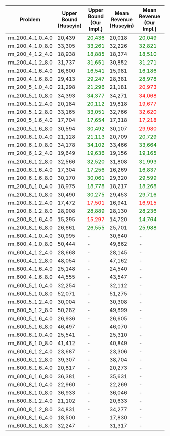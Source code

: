 | Problem | Upper Bound (Huseyin) | Upper Bound (Our Impl.) | Mean Revenue (Huseyin) | Mean Revenue (Our Impl.) | Std (Our Impl., 1000 Samples) |
|---------|-----------------------|-------------------------|-------------------|---------------------|-----------------------|
| rm_200_4_1.0_4.0 | 20,439 | <font color="green">20,436</font> | 20,018 | <font color="green">20,049</font> | 31.31 |
| rm_200_4_1.0_8.0 | 33,305 | <font color="green">33,261</font> | 32,226 | <font color="green">32,821</font> | 62.70 |
| rm_200_4_1.2_4.0 | 18,938 | <font color="green">18,885</font> | 18,374 | <font color="green">18,510</font> | 28.49 |
| rm_200_4_1.2_8.0 | 31,737 | <font color="green">31,651</font> | 30,852 | <font color="green">31,271</font> | 64.73 |
| rm_200_4_1.6_4.0 | 16,600 | <font color="green">16,541</font> | 15,981 | <font color="green">16,186</font> | 27.72 |
| rm_200_4_1.6_8.0 | 29,413 | <font color="green">29,247</font> | 28,381 | <font color="green">28,978</font> | 63.80 |
| rm_200_5_1.0_4.0 | 21,298 | <font color="green">21,296</font> | 21,181 | <font color="red">20,973</font> | 34.79 |
| rm_200_5_1.0_8.0 | 34,393 | <font color="green">34,377</font> | 34,271 | <font color="red">34,068</font> | 69.42 |
| rm_200_5_1.2_4.0 | 20,184 | <font color="green">20,112</font> | 19,818 | <font color="red">19,677</font> | 33.06 |
| rm_200_5_1.2_8.0 | 33,165 | <font color="green">33,051</font> | 32,766 | <font color="red">32,620</font> | 68.80 |
| rm_200_5_1.6_4.0 | 17,704 | <font color="green">17,654</font> | 17,318 | <font color="red">17,218</font> | 30.93 |
| rm_200_5_1.6_8.0 | 30,594 | <font color="green">30,492</font> | 30,107 | <font color="red">29,980</font> | 66.84 |
| rm_200_6_1.0_4.0 | 21,128 | <font color="green">21,113</font> | 20,709 | <font color="green">20,729</font> | 33.13 |
| rm_200_6_1.0_8.0 | 34,178 | <font color="green">34,102</font> | 33,466 | <font color="green">33,664</font> | 66.86 |
| rm_200_6_1.2_4.0 | 19,649 | <font color="green">19,636</font> | 19,156 | <font color="green">19,165</font> | 31.25 |
| rm_200_6_1.2_8.0 | 32,566 | <font color="green">32,520</font> | 31,808 | <font color="green">31,993</font> | 67.36 |
| rm_200_6_1.6_4.0 | 17,304 | <font color="green">17,256</font> | 16,269 | <font color="green">16,837</font> | 30.08 |
| rm_200_6_1.6_8.0 | 30,170 | <font color="green">30,061</font> | 29,320 | <font color="green">29,599</font> | 65.70 |
| rm_200_8_1.0_4.0 | 18,975 | <font color="green">18,778</font> | 18,217 | <font color="green">18,268</font> | 31.10 |
| rm_200_8_1.0_8.0 | 30,490 | <font color="green">30,275</font> | 29,453 | <font color="green">29,716</font> | 66.44 |
| rm_200_8_1.2_4.0 | 17,472 | <font color="red">17,501</font> | 16,941 | <font color="red">16,915</font> | 29.44 |
| rm_200_8_1.2_8.0 | 28,908 | <font color="green">28,889</font> | 28,130 | <font color="green">28,236</font> | 61.56 |
| rm_200_8_1.6_4.0 | 15,295 | <font color="red">15,297</font> | 14,720 | <font color="green">14,764</font> | 27.34 |
| rm_200_8_1.6_8.0 | 26,661 | <font color="green">26,555</font> | 25,701 | <font color="green">25,988</font> | 63.75 |
| rm_600_4_1.0_4.0 | 30,995 | - | 30,640 | - | - |
| rm_600_4_1.0_8.0 | 50,444 | - | 49,862 | - | - |
| rm_600_4_1.2_4.0 | 28,668 | - | 28,145 | - | - |
| rm_600_4_1.2_8.0 | 48,054 | - | 47,162 | - | - |
| rm_600_4_1.6_4.0 | 25,148 | - | 24,540 | - | - |
| rm_600_4_1.6_8.0 | 44,555 | - | 43,547 | - | - |
| rm_600_5_1.0_4.0 | 32,254 | - | 32,112 | - | - |
| rm_600_5_1.0_8.0 | 52,071 | - | 51,275 | - | - |
| rm_600_5_1.2_4.0 | 30,004 | - | 30,308 | - | - |
| rm_600_5_1.2_8.0 | 50,282 | - | 49,899 | - | - |
| rm_600_5_1.6_4.0 | 26,936 | - | 26,605 | - | - |
| rm_600_5_1.6_8.0 | 46,497 | - | 46,070 | - | - |
| rm_600_6_1.0_4.0 | 25,541 | - | 25,310 | - | - |
| rm_600_6_1.0_8.0 | 41,412 | - | 40,849 | - | - |
| rm_600_6_1.2_4.0 | 23,687 | - | 23,306 | - | - |
| rm_600_6_1.2_8.0 | 39,307 | - | 38,704 | - | - |
| rm_600_6_1.6_4.0 | 20,817 | - | 20,273 | - | - |
| rm_600_6_1.6_8.0 | 36,381 | - | 35,631 | - | - |
| rm_600_8_1.0_4.0 | 22,960 | - | 22,269 | - | - |
| rm_600_8_1.0_8.0 | 36,933 | - | 36,046 | - | - |
| rm_600_8_1.2_4.0 | 21,102 | - | 20,633 | - | - |
| rm_600_8_1.2_8.0 | 34,831 | - | 34,277 | - | - |
| rm_600_8_1.6_4.0 | 18,500 | - | 17,830 | - | - |
| rm_600_8_1.6_8.0 | 32,247 | - | 31,317 | - | - |
